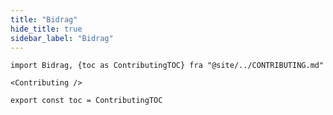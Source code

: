 ```yaml
---
title: "Bidrag"
hide_title: true
sidebar_label: "Bidrag"
---
```


```mdx-code-block
import Bidrag, {toc as ContributingTOC} fra "@site/../CONTRIBUTING.md"

<Contributing />

export const toc = ContributingTOC
```
